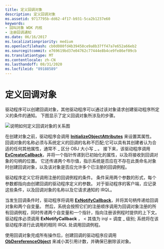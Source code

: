 ```yaml
---
title: 定义回调对象
description: 定义回调对象
ms.assetid: 9717795b-dd62-4f17-b931-5ca2b1237e60
keywords:
- 回叫对象 WDK 内核
- 注册回调通知
ms.date: 06/16/2017
ms.localizationpriority: medium
ms.openlocfilehash: cb0d080fd4b39458ce9a8b37ff47a7e652a66eb2
ms.sourcegitcommit: e769619bd37e04762c77444e8b4ce9fe86ef09cb
ms.translationtype: MT
ms.contentlocale: zh-CN
ms.lasthandoff: 08/31/2020
ms.locfileid: "89188589"
---
```

# <a name="defining-a-callback-object"></a>定义回调对象





驱动程序可以创建回调对象，其他驱动程序可以通过该对象请求创建驱动程序所定义的条件的通知。 下图显示了定义回调对象所涉及的步骤。

![说明如何定义回调对象的关系图](images/3crt-cbk.png)

在创建对象之前，驱动程序会调用 [**InitializeObjectAttributes**](https://docs.microsoft.com/windows-hardware/drivers/ddi/wudfwdm/nf-wudfwdm-initializeobjectattributes) 来设置其属性。 回调对象的名称必须与系统定义的回调的名称不匹配;它可以具有其创建者认为合适的任何其他属性，通常不 \_ 区分 OBJ 大小写 \_ 。 接下来，该驱动程序调用 [**ExCreateCallback**](/windows-hardware/drivers/ddi/wdm/nf-wdm-excreatecallback)，并将一个指针传递到已初始化的属性，以及将接收到回调对象的句柄的位置。 它还传递两个布尔值，指示系统是否应在不存在此类命名对象时创建回调对象，以及该对象是否应允许多个已注册的回调例程。

驱动程序定义它将调用注册的回调例程的条件。 条件采用两个参数的形式，每个参数都指向由创建回调的驱动程序定义的参数。 对于驱动程序的客户端，应记录这些条件，以及回调对象的名称以及它请求通知的 IRQL。

当发生回调条件时，驱动程序将调用 [**ExNotifyCallback**](/windows-hardware/drivers/ddi/wdm/nf-wdm-exnotifycallback)，并将其句柄传递给回调对象和两个自变量。 然后，系统会按照它们的注册顺序调用为回调对象注册的所有回调例程，同时传递两个自变量和一个指针，指向注册该例程时提供的上下文。 驱动程序必须调用 **ExNotifyCallback** ， &lt; 其值为 irql = 调度 \_ 级别; 系统将在该驱动程序进行此调用的相同 IRQL 处调用回调例程。

使用回调对象完成所有操作后，创建回调的驱动程序应调用 [**ObDereferenceObject**](/windows-hardware/drivers/ddi/wdm/nf-wdm-obdereferenceobject) 来减小其引用计数，并确保已删除该对象。

 

